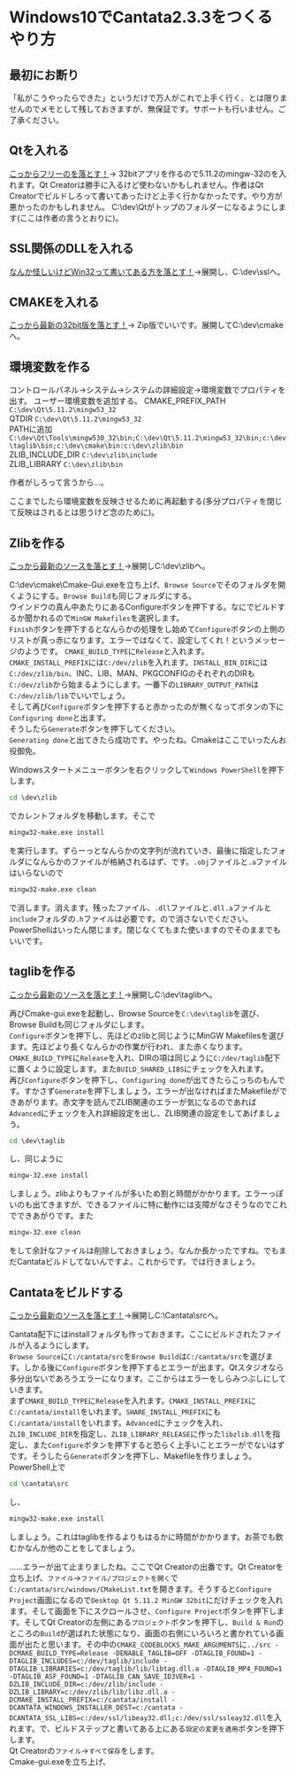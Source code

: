 # Windows10でCantata2.3.3をつくるやり方
## 最初にお断り
「私がこうやったらできた」というだけで万人がこれで上手く行く、とは限りませんのでメモとして残しておきますが、無保証です。サポートも行いません。ご了承ください。

## Qtを入れる
[こっからフリーのを落とす！](https://www.qt.io)→
32bitアプリを作るので5.11.2のmingw-32のを入れます。Qt Creatorは勝手に入るけど使わないかもしれません。作者はQt Creatorでビルドしろって書いてあったけど上手く行かなかったです。やり方が悪かったのかもしれません。
C:\dev\Qtがトップのフォルダーになるようにします(ここは作者の言うとおりに)。

## SSL関係のDLLを入れる

[なんか怪しいけどWin32って書いてある方を落とす！](https://indy.fulgan.com/SSL/)→展開し、C:\dev\sslへ。

## CMAKEを入れる
[こっから最新の32bit版を落とす！](https://cmake.org)→
Zip版でいいです。展開してC:\dev\cmakeへ。

## 環境変数を作る
コントロールパネル→システム→システムの詳細設定→環境変数でプロパティを出す。
ユーザー環境変数を追加する。
CMAKE_PREFIX_PATH `C:\dev\Qt\5.11.2\mingw53_32`  
QTDIR `C:\dev\Qt\5.11.2\mingw53_32`  
PATHに追加 `C:\dev\Qt\Tools\mingw530_32\bin;C:\dev\Qt\5.11.2\mingw53_32\bin;c:\dev\taglib\bin;c:\dev\cmake\bin:c:\dev\zlib\bin`  
ZLIB_INCLUDE_DIR `C:\dev\zlib\include`  
ZLIB_LIBRARY `C:\dev\zlib\bin`

作者がしろって言うから…。

ここまでしたら環境変数を反映させるために再起動する(多分プロパティを閉じて反映はされるとは思うけど念のために)。

## Zlibを作る
[こっから最新のソースを落とす！](https://zlib.net)→展開しC:\dev\zlibへ。

C:\dev\cmake\Cmake-Gui.exeを立ち上げ、`Browse Source`でそのフォルダを開くようにする。`Browse Build`も同じフォルダにする。  
ウインドウの真ん中あたりにあるConfigureボタンを押下する。なにでビルドするか聞かれるので`MinGW Makefiles`を選択します。  
`Finish`ボタンを押下するとなんらかの処理をし始めて`Configure`ボタンの上側のリストが真っ赤になります。エラーではなくて、設定してくれ！というメッセージのようです。  `CMAKE_BUILD_TYPE`に`Release`と入れます。`CMAKE_INSTALL_PREFIX`には`C:/dev/zlib`を入れます。`INSTALL_BIN_DIR`には`C:/dev/zlib/bin`、INC、LIB、MAN、PKGCONFIGのそれぞれのDIRも`C:/dev/zlib`から始まるようにします。一番下の`LIBRARY_OUTPUT_PATH`は`C:/dev/zlib/lib`でいいでしょう。  
そして再び`Configure`ボタンを押下すると赤かったのが無くなってボタンの下に`Configuring done`と出ます。  
そうしたら`Generate`ボタンを押下してください。  
`Generating done`と出てきたら成功です。やったね。Cmakeはここでいったんお役御免。  

Windowsスタートメニューボタンを右クリックして`Windows PowerShell`を押下します。  
```cmd
cd \dev\zlib
```
でカレントフォルダを移動します。そこで
```cmd
mingw32-make.exe install
```
を実行します。ずらーっとなんらかの文字列が流れていき、最後に指定したフォルダになんらかのファイルが格納されるはず、です。`.obj`ファイルと`.a`ファイルはいらないので
```cmd
mingw32-make.exe clean
```
で消します。消えます。残ったファイル、`.dll`ファイルと`.dll.a`ファイルと`include`フォルダの`.h`ファイルは必要です。ので消さないでください。PowerShellはいったん閉じます。閉じなくてもまた使いますのでそのままでもいいです。

## taglibを作る
[こっから最新のソースを落とす！](https://taglib.org)→展開しC:\dev\taglibへ。

再びCmake-gui.exeを起動し、Browse Sourceを`C:\dev\taglib`を選び、Browse Buildも同じフォルダにします。  
`Configure`ボタンを押下し、先ほどのzlibと同じようにMinGW Makefilesを選びます。先ほどより長くなんらかの作業が行われ、また赤くなります。`CMAKE_BUILD_TYPE`に`Release`を入れ、DIRの項は同じように`C:/dev/taglib`配下に置くように設定します。また`BUILD_SHARED_LIBS`にチェックを入れます。  
再び`Configure`ボタンを押下し、`Configuring done`が出てきたらこっちのもんです。すかさず`Generate`を押下しましょう。エラーが出なければまたMakefileができあがります。赤文字を読んでZLIB関連のエラーが気になるのであれば`Advanced`にチェックを入れ詳細設定を出し、ZLIB関連の設定をしてあげましょう。
```cmd
cd \dev\taglib
```
し、同じように
```cmd
mingw-32.exe install
```
しましょう。zlibよりもファイルが多いため割と時間がかかります。エラーっぽいのも出てきますが、できるファイルに特に動作には支障がなさそうなのでこれでできあがりです。また
```cmd
mingw-32.exe clean
```
をして余計なファイルは削除しておきましょう。なんか長かったですね。でもまだCantataビルドしてないんですよ。これからです。では行きましょう。

## Cantataをビルドする

[こっから最新のソースを落とす！](https://github.com/CDrummond/cantata/releases)→展開しC:\Cantata\srcへ。

Cantata配下にはinstallフォルダも作っておきます。ここにビルドされたファイルが入るようにします。  
`Browse Source`に`C:/cantata/src`を`Browse Build`は`C:/cantata/src`を選びます。しかる後に`Configure`ボタンを押下するとエラーが出ます。Qtスタジオなら多分出ないであろうエラーになります。ここからはエラーをしらみつぶしにしていきます。  
まず`CMAKE_BUILD_TYPE`に`Release`を入れます。`CMAKE_INSTALL_PREFIX`に`C:/cantata/install`をいれます。`SHARE_INSTALL_PREFIX`にも`C:/cantata/install`をいれます。`Advanced`にチェックを入れ、`ZLIB_INCLUDE_DIR`を指定し、`ZLIB_LIBRARY_RELEASE`に作った`libzlib.dll`を指定し、また`Configure`ボタンを押下すると恐らく上手いことエラーがでないはずです。そうしたら`Generate`ボタンを押下し、Makefileを作りましょう。  
PowerShell上で
```cmd
cd \cantata\src
```
し、
```cmd
mingw32-make.exe install
```
しましょう。これはtaglibを作るよりもはるかに時間がかかります。お茶でも飲むかなんか他のことをしてましょう。

……エラーが出て止まりましたね。ここでQt Creatorの出番です。Qt Creatorを立ち上げ、`ファイル`→`ファイル/プロジェクトを開く`で`C:/cantata/src/windows/CMakeList.txt`を開きます。そうすると`Configure Project`画面になるので`Desktop Qt 5.11.2 MinGW 32bit`にだけチェックを入れます。そして画面を下にスクロールさせ、`Configure Project`ボタンを押下します。そしてQt Creatorの左側にある`プロジェクト`ボタンを押下し、`Build & Run`のところの`Build`が選ばれた状態になり、画面の右側にいろいろと書かれている画面が出たと思います。その中の`CMAKE_CODEBLOCKS_MAKE_ARGUMENTS`に`../src -DCMAKE_BUILD_TYPE=Release -DENABLE_TAGLIB=OFF -DTAGLIB_FOUND=1 -DTAGLIB_INCLUDES=c:/dev/taglib/include -DTAGLIB_LIBRARIES=c:/dev/taglib/lib/libtag.dll.a -DTAGLIB_MP4_FOUND=1 -DTAGLIB_ASF_FOUND=1 -DTAGLIB_CAN_SAVE_ID3VER=1 -DZLIB_INCLUDE_DIR=c:/dev/zlib/include -DZLIB_LIBRARY=c:/dev/zlib/lib/libz.dll.a -DCMAKE_INSTALL_PREFIX=c:/cantata/install -DCANTATA_WINDOWS_INSTALLER_DEST=c:/cantata -DCANTATA_SSL_LIBS=c:/dev/ssl/libeay32.dll;c:/dev/ssl/ssleay32.dll`を入れます。で、ビルドステップと書いてある上にある`設定の変更を適用`ボタンを押下します。  
Qt Creatorの`ファイル`→`すべて保存`をします。  
Cmake-gui.exeを立ち上げ、